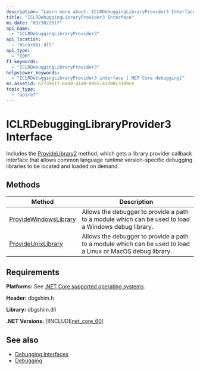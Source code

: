 ```yaml
---
description: "Learn more about: ICLRDebuggingLibraryProvider3 Interface"
title: "ICLRDebuggingLibraryProvider3 Interface"
ms.date: "03/30/2017"
api_name: 
  - "ICLRDebuggingLibraryProvider3"
api_location: 
  - "mscordbi.dll"
api_type: 
  - "COM"
f1_keywords: 
  - "ICLRDebuggingLibraryProvider3"
helpviewer_keywords: 
  - "ICLRDebuggingLibraryProvider3 interface [.NET Core debugging]"
ms.assetid: 67739617-6add-41a9-9de5-a3200c3109ce
topic_type: 
  - "apiref"
---
```

# ICLRDebuggingLibraryProvider3 Interface

Includes the [ProvideLibrary2](iclrdebugginglibraryprovider3-providewindowslibrary-method.md) method, which gets a library provider callback interface that allows common language runtime version-specific debugging libraries to be located and loaded on demand.
  
## Methods  
  
|Method|Description|  
|------------|-----------------|  
|[ProvideWindowsLibrary](iclrdebugginglibraryprovider3-providewindowslibrary-method.md)|Allows the debugger to provide a path to a module which can be used to load a Windows debug library.|  
|[ProvideUnixLibrary](iclrdebugginglibraryprovider3-provideunixlibrary-method.md)|Allows the debugger to provide a path to a module which can be used to load a Linux or MacOS debug library.|  
  
## Requirements  

 **Platforms:** See [.NET Core supported operating systems](../../../core/install/windows.md?pivots=os-windows).  
  
 **Header:** dbgshim.h  
  
 **Library:** dbgshim.dll  
  
 **.NET Versions:** [!INCLUDE[net_core_60](../../../../includes/net-core-60-md.md)]

## See also

- [Debugging Interfaces](debugging-interfaces.md)
- [Debugging](index.md)
